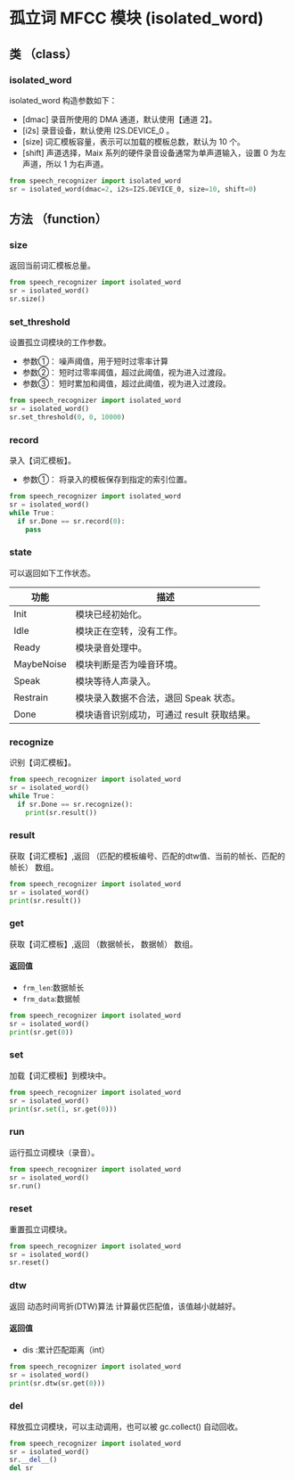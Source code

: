 孤立词 MFCC 模块 (isolated_word)
===

## 类 （class）

### isolated_word

isolated_word 构造参数如下：

- [dmac] 录音所使用的 DMA 通道，默认使用【通道 2】。
- [i2s] 录音设备，默认使用 I2S.DEVICE_0 。
- [size] 词汇模板容量，表示可以加载的模板总数，默认为 10 个。
- [shift] 声道选择，Maix 系列的硬件录音设备通常为单声道输入，设置 0 为左声道，所以 1 为右声道。

```python
from speech_recognizer import isolated_word
sr = isolated_word(dmac=2, i2s=I2S.DEVICE_0, size=10, shift=0)
```

## 方法 （function）

### size

返回当前词汇模板总量。

```python
from speech_recognizer import isolated_word
sr = isolated_word()
sr.size()
```

### set_threshold

设置孤立词模块的工作参数。

- 参数①： 噪声阈值，用于短时过零率计算
- 参数②： 短时过零率阈值，超过此阈值，视为进入过渡段。
- 参数③： 短时累加和阈值，超过此阈值，视为进入过渡段。

```python
from speech_recognizer import isolated_word
sr = isolated_word()
sr.set_threshold(0, 0, 10000)
```

### record

录入【词汇模板】。

- 参数①： 将录入的模板保存到指定的索引位置。

```python
from speech_recognizer import isolated_word
sr = isolated_word()
while True：
  if sr.Done == sr.record(0):
    pass
```

### state

可以返回如下工作状态。


| 功能  | 描述      |
| ---   | ---        |
| Init  | 模块已经初始化。       |
| Idle  | 模块正在空转，没有工作。|
| Ready   | 模块录音处理中。       |
| MaybeNoise| 模块判断是否为噪音环境。|
| Speak   | 模块等待人声录入。   |
| Restrain| 模块录入数据不合法，退回 Speak 状态。  |
| Done  | 模块语音识别成功，可通过 result 获取结果。|

### recognize

识别【词汇模板】。

```python
from speech_recognizer import isolated_word
sr = isolated_word()
while True：
  if sr.Done == sr.recognize():
    print(sr.result())
```

### result

获取【词汇模板】,返回 （匹配的模板编号、匹配的dtw值、当前的帧长、匹配的帧长） 数组。

```python
from speech_recognizer import isolated_word
sr = isolated_word()
print(sr.result())
```

### get

获取【词汇模板】,返回 （数据帧长， 数据帧） 数组。

#### 返回值

* `frm_len`:数据帧长
* `frm_data`:数据帧

```python
from speech_recognizer import isolated_word
sr = isolated_word()
print(sr.get(0))
```

### set

加载【词汇模板】到模块中。

```python
from speech_recognizer import isolated_word
sr = isolated_word()
print(sr.set(1, sr.get(0)))
```

### run

运行孤立词模块（录音）。

```python
from speech_recognizer import isolated_word
sr = isolated_word()
sr.run()
```

### reset

重置孤立词模块。

```python
from speech_recognizer import isolated_word
sr = isolated_word()
sr.reset()
```

### dtw

返回 动态时间弯折(DTW)算法 计算最优匹配值，该值越小就越好。

#### 返回值

* dis :累计匹配距离（int） 

```python
from speech_recognizer import isolated_word
sr = isolated_word()
print(sr.dtw(sr.get(0)))
```

### __del__

释放孤立词模块，可以主动调用，也可以被 gc.collect() 自动回收。

```python
from speech_recognizer import isolated_word
sr = isolated_word()
sr.__del__()
del sr
```
